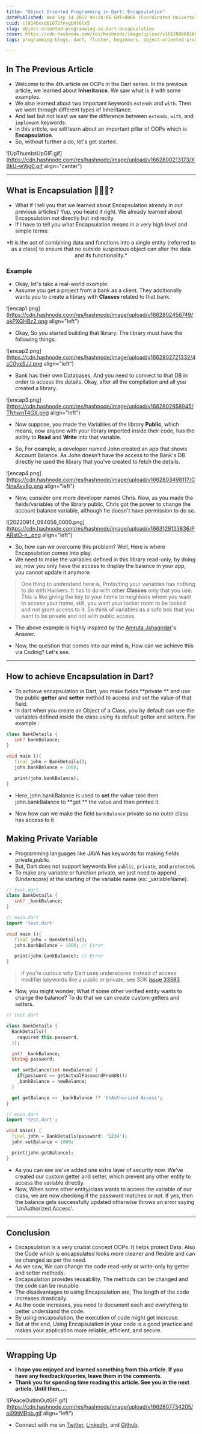 ```yaml
---
title: "Object Oriented Programming in Dart: Encapsulation"
datePublished: Wed Sep 14 2022 04:24:06 GMT+0000 (Coordinated Universal Time)
cuid: cl814bxxd01672fnvgb0t6lx5
slug: object-oriented-programming-in-dart-encapsulation
cover: https://cdn.hashnode.com/res/hashnode/image/upload/v1662808001665/h1Oxya1Qp.png
tags: programming-blogs, dart, flutter, beginners, object-oriented-programming

---
```


## In The Previous Article
- Welcome to the 4th article on OOPs in the Dart series. In the previous article, we learned about **Inheritance**. We saw what is it with some examples.
- We also learned about two important keywords `extends` and `with`. Then we went through different types of Inheritance.
- And last but not least we saw the difference between `extends`, `with`, and `implement` keywords.
- In this article, we will learn about an important pillar of OOPs which is **Encapsulation**.
- So, without further a do, let's get started.


![UpThumbsUpGIF.gif](https://cdn.hashnode.com/res/hashnode/image/upload/v1662800213173/XBkU-wWg0.gif align="center")

---------

## What is Encapsulation 🤷🏻‍♂️?
- What if I tell you that we learned about Encapsulation already in our previous articles? Yup, you heard it right. We already learned about Encapsulation not directly 
but indirectly.
- If I have to tell you what Encapsulation means in a very high level and simple terms:

<center>*It is the act of combining data and functions into a single entity (referred to as a class) to ensure that no outside suspicious object can alter the data and its functionality.*</center>

### Example
- Okay, let's take a real-world example:
 - Assume you get a project from a bank as a client. They additionally  
 wants you to create a library with **Classes** related to that bank.

![encap1.png](https://cdn.hashnode.com/res/hashnode/image/upload/v1662802456749/okPXGHBz2.png align="left")

 - Okay, So you started building that library. The library must have the following things. 

![encap2.png](https://cdn.hashnode.com/res/hashnode/image/upload/v1662802721332/4sC0yxSJJ.png align="left")

 - Bank has their own Databases, And you need to connect to that DB in order to access the details. Okay, after all the compilation and all you created a library.

![encap3.png](https://cdn.hashnode.com/res/hashnode/image/upload/v1662802858945/TNhwnT4GX.png align="left")

 - Now suppose, you made the Variables of the library **Public**, which means, now anyone with your library imported inside their code, has the ability to **Read** and **Write** into that variable.

 - So, For example, a developer named John created an app that shows Account Balance. As John doesn't have the access to the Bank's DB directly he used the library that you've created to fetch the details.


![encap4.png](https://cdn.hashnode.com/res/hashnode/image/upload/v1662803498117/CNneAvv8g.png align="left")

 - Now, consider one more developer named Chris. Now, as you made the fields/variables of the library public, Chris got the power to change the account balance variable, although he doesn't have permission to do so.


![20220914_094656_0000.png](https://cdn.hashnode.com/res/hashnode/image/upload/v1663129123836/PARstO-n_.png align="left")

- So, how can we overcome this problem? Well, Here is where Encapsulation comes into play.
- We need to make the variables defined in this library read-only, by doing so, now you only have the access to display the balance in your app, you cannot update it anymore.

> One thing to understand here is, Protecting your variables has nothing to do with Hackers. It has to do with other **Classes** only that you use. This is like giving the key to your home to neighbors whom you want to access your home, still, you want your locker room to be locked and not grant access to it. So think of variables as a safe box that you want to be private and not with public access.

- The above example is highly inspired by the [Amruta Jahagirdar](https://www.quora.com/profile/Amruta-Jahagirdar)'s Answer.

- Now, the question that comes into our mind is, How can we achieve this via Coding? Let's see.

---------
## How to achieve Encapsulation in Dart?
- To achieve encapsulation in Dart, you make fields **private ** and use the public **getter** and **setter** method to access and set the value of that field.
- In dart when you create an Object of a Class, you by default can use the variables defined inside the class using its default getter and setters. For example :

```dart
class BankDetails {
   int? bankBalance;
}

void main (){
   final john = BankDetails();
   john.bankBalance = 1000;

   print(john.bankBalance);
}
```
- Here, john.bankBalance is used to **set** the value `1000` then john.bankBalance to **get ** the value and then printed it.

- Now how can we make the field `bankBalance` private so no outer class has access to it

## Making Private Variable
- Programming languages like JAVA has keywords for making fields private,public. 
- But, Dart does not support keywords like `public`, `private`, and `protected`.
- To make any variable or function private, we just need to append `_` (Underscore) at the starting of the variable name (ex: _variableName).

```dart
// test.dart
class BankDetails {
   int? _bankBalance;
}
```

```dart
// main.dart
import 'test.dart'

void main (){
   final john = BankDetails();
   john.bankBalance = 1000; // Error

   print(john.bankBalance); // Error
}
```

> If you’re curious why Dart uses underscores instead of access modifier keywords like a public or private, see SDK [issue 33383](https://github.com/dart-lang/sdk/issues/33383)

- Now, you might wonder, What if some other verified entity wants to change the balance? To do that we can create custom getters and setters.

```dart
// test.dart

class BankDetails {
  BankDetails({
    required this.password,
  });

  int? _bankBalance;
  String password;

  set setBalance(int newBalance) {
    if(password == getActualPasswordFromDB())
    _bankBalance = newBalance;
  }

  get getBalance => _bankBalance ?? 'UnAuthorized Access';
}

```

```dart
// main.dart
import 'test.dart';

void main() {
  final john = BankDetails(password: '1234');
  john.setBalance = 1000;

  print(john.getBalance);
}
```

- As you can see we've added one extra layer of security now. We've created our custom getter and setter, which prevent any other entity to access the variable directly. 
- Now, When some other entity/class wants to access the variable of our class, we are now checking if the password matches or not. If yes, then the balance gets successfully updated otherwise throws an error saying 'UnAuthorized Access'.

---------

## Conclusion
- Encapsulation is a very crucial concept OOPs. It helps protect Data. Also the Code which is encapsulated looks more cleaner and flexible and can be changed as per the need.
- As we saw, We can change the code read-only or write-only by getter and setter methods. 
- Encapsulation provides reusability, The methods can be changed and the code can be reusable.
- The disadvantages to using Encapsulation are, The length of the code increases drastically. 
- As the code increases, you need to document each and everything to better understand the code. 
- By using encapsulation, the execution of code might get increase.
- But at the end, Using Encapsulation in your code is a good practice and makes your application more reliable, efficient, and secure.

----------

## Wrapping Up
- **I hope you enjoyed and learned something from this article. If you have any feedback/queries, leave them in the comments.**
- **Thank you for spending time reading this article. See you in the next article. Until then....**


![PeaceOutImOutGIF.gif](https://cdn.hashnode.com/res/hashnode/image/upload/v1662807734205/oi99tMBpb.gif align="left")

- Connect with me on [Twitter](https://twitter.com/dhruv_nakum), [LinkedIn](https://www.linkedin.com/in/dhruv-nakum-4b1054176/), and [Github](https://github.com/red-star25).
